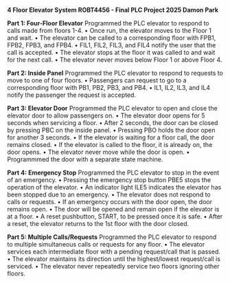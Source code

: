 **4 Floor Elevator System
ROBT4456 - Final PLC Project 2025
Damon Park**

**Part 1: Four-Floor Elevator**
Programmed the PLC elevator to respond to calls made from floors 1-4.
• Once run, the elevator moves to the Floor 1 and wait.
• The elevator can be called to a corresponding floor with FPB1, FPB2, FPB3, and FPB4.
• FIL1, FIL2, FIL3, and FIL4 notify the user that the call is accepted.
• The elevator stops at the floor it was called to and wait for the next call.
• The elevator never moves below Floor 1 or above Floor 4.

**Part 2: Inside Panel**
Programmed the PLC elevator to respond to requests to move to one of four floors.
• Passengers can request to go to a corresponding floor with PB1, PB2, PB3, and PB4.
• IL1, IL2, IL3, and IL4 notify the passenger the request is accepted.

**Part 3: Elevator Door**
Programmed the PLC elevator to open and close the elevator door to allow passengers on.
• The elevator door opens for 5 seconds when servicing a floor.
• After 2 seconds, the door can be closed by pressing PBC on the inside panel.
• Pressing PBO holds the door open for another 3 seconds.
• If the elevator is waiting for a floor call, the door remains closed.
• If the elevator is called to the floor, it is already on, the door opens.
• The elevator never move while the door is open.
• Programmmed the door with a separate state machine.

**Part 4: Emergency Stop**
Programmed the PLC elevator to stop in the event of an emergency.
• Pressing the emergency stop button PBE5 stops the operation of the elevator.
• An indicator light ILE5 indicates the elevator has been stopped due to an emergency.
• The elevator does not respond to calls or requests.
• If an emergency occurs with the door open, the door remains open.
• The door will be opened and remain open if the elevator is at a floor.
• A reset pushbutton, START, to be pressed once it is safe.
• After a reset, the elevator returns to the 1st floor with the door closed.

**Part 5: Multiple Calls/Requests**
Programmed the PLC elevator to respond to multiple simultaneous calls or requests for any floor.
• The elevator services each intermediate floor with a pending request/call that is passed.
• The elevator maintains its direction until the highest/lowest request/call is serviced.
• The elevator never repeatedly service two floors ignoring other floors.
